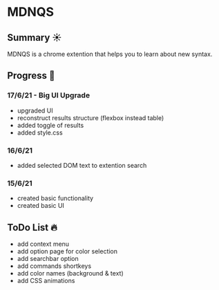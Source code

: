 # MDNQS
## Summary :sunny:
MDNQS is a chrome extention that helps you to learn about new syntax.

## Progress :muscle:
### 17/6/21 - Big UI Upgrade
* upgraded UI
* reconstruct results structure (flexbox instead table)
* added toggle of results
* added style.css

### 16/6/21
* added selected DOM text to extention search

### 15/6/21
* created basic functionality
* created basic UI

## ToDo List :fire:
* add context menu
* add option page for color selection
* add searchbar option
* add commands shortkeys
* add color names (background & text)
* add CSS animations